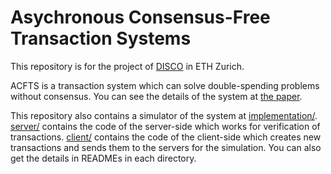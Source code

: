 # Asychronous Consensus-Free Transaction Systems
This repository is for the project of [DISCO](https://disco.ethz.ch/) in ETH Zurich.

ACFTS is a transaction system which can solve double-spending problems without consensus.
You can see the details of the system at [the paper](./thesis/Thesis.pdf).

This repository also contains a simulator of the system at [implementation/](./implementation).
[server/](./implementation/server) contains the code of the server-side which works for verification of transactions.
[client/](./implementation/client) contains the code of the client-side which creates new transactions and sends them to the servers for the simulation.
You can also get the details in READMEs in each directory.
